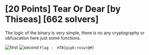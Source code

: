 # [20 Points] Tear Or Dear [by Thiseas] [662 solvers]
The logic of the binary is very simple, there is no any cryptography or obfuscation here just some functions.

![first](https://user-images.githubusercontent.com/22657154/39009431-e67c5cb6-440b-11e8-9d59-61b4c74d4b7b.png)
![second](https://user-images.githubusercontent.com/22657154/39009432-e6b7ef56-440b-11e8-911f-46fdf2948958.png)
``` Flag :  HTB{piph:roiw!@#} ```
